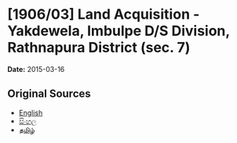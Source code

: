 # [1906/03] Land Acquisition - Yakdewela, Imbulpe D/S Division, Rathnapura District (sec. 7)

**Date:** 2015-03-16

## Original Sources

- [English](https://documents.gov.lk/view/extra-gazettes/2015/3/1906-03_E.pdf)
- [සිංහල](https://documents.gov.lk/view/extra-gazettes/2015/3/1906-03_S.pdf)
- [தமிழ்](https://documents.gov.lk/view/extra-gazettes/2015/3/1906-03_T.pdf)
